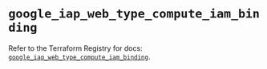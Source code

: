 # `google_iap_web_type_compute_iam_binding`

Refer to the Terraform Registry for docs: [`google_iap_web_type_compute_iam_binding`](https://registry.terraform.io/providers/hashicorp/google-beta/6.12.0/docs/resources/google_iap_web_type_compute_iam_binding).
